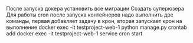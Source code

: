 После запуска докера установить все миграции
Создать суперюзера
Для работы cron после запуска контейнеров надо выполнить две команды, первая добавляет задачу в крон, вторая запускает крон на выполнение 
docker exec -it testproject-web-1 python manage.py crontab add
docker exec -it testproject-web-1 service cron start
